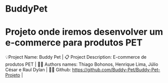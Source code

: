 # BuddyPet
Projeto onde iremos desenvolver um e-commerce para produtos PET
===============================================================
💡Project Name: Buddy Pet | 
📋 Project Description: E-commerce de produtos PET |
👨‍💻 Authors names: Thiago Bohonos, Henrique Lima, Júlio César e Raul Dylan |
👨‍💻 Github: https://github.com/Buddy-Pet/Buddy-Pet-Projeto |

